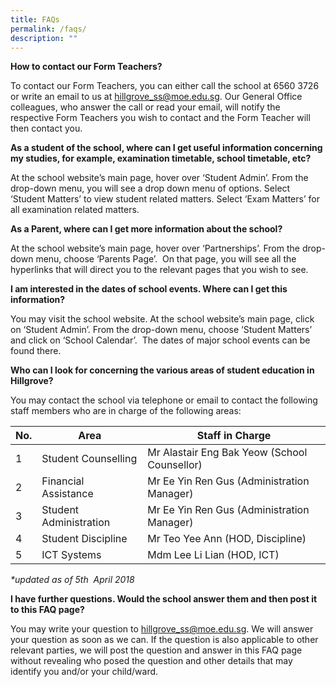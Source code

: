 ```yaml
---
title: FAQs
permalink: /faqs/
description: ""
---
```

**How to contact our Form Teachers?**

To contact our Form Teachers, you can either call the school at 6560 3726 or write an email to us at [hillgrove_ss@moe.edu.sg](mailto:hillgrove_ss@moe.edu.sg). Our General Office colleagues, who answer the call or read your email, will notify the respective Form Teachers you wish to contact and the Form Teacher will then contact you. 

**As a student of the school, where can I get useful information concerning my studies, for example, examination timetable, school timetable, etc?** 

At the school website’s main page, hover over ‘Student Admin’. From the drop-down menu, you will see a drop down menu of options. Select ‘Student Matters’ to view student related matters. Select ‘Exam Matters’ for all examination related matters. 

**As a Parent, where can I get more information about the school?** 

At the school website’s main page, hover over ‘Partnerships’. From the drop-down menu, choose ‘Parents Page’.  On that page, you will see all the hyperlinks that will direct you to the relevant pages that you wish to see. 

**I am interested in the dates of school events. Where can I get this information?** 

You may visit the school website. At the school website’s main page, click on ‘Student Admin’. From the drop-down menu, choose ‘Student Matters’ and click on ‘School Calendar’.  The dates of major school events can be found there. 

**Who can I look for concerning the various areas of student education in Hillgrove?** 

You may contact the school via telephone or email to contact the following staff members who are in charge of the following areas: 

| No. | Area | Staff in Charge |
| --- | --- | --- |
| 1 | Student Counselling | Mr Alastair Eng Bak Yeow (School Counsellor)  |
| 2 | Financial Assistance | Mr Ee Yin Ren Gus (Administration Manager) |
| 3 | Student Administration | Mr Ee Yin Ren Gus (Administration Manager) |
| 4 | Student Discipline | Mr Teo Yee Ann (HOD, Discipline) |
| 5 | ICT Systems | Mdm Lee Li Lian (HOD, ICT) |

_\*updated as of 5th  April 2018_   

  

**I have further questions. Would the school answer them and then post it to this FAQ page?** 

You may write your question to hillgrove_ss@moe.edu.sg. We will answer your question as soon as we can. If the question is also applicable to other relevant parties, we will post the question and answer in this FAQ page without revealing who posed the question and other details that may identify you and/or your child/ward.